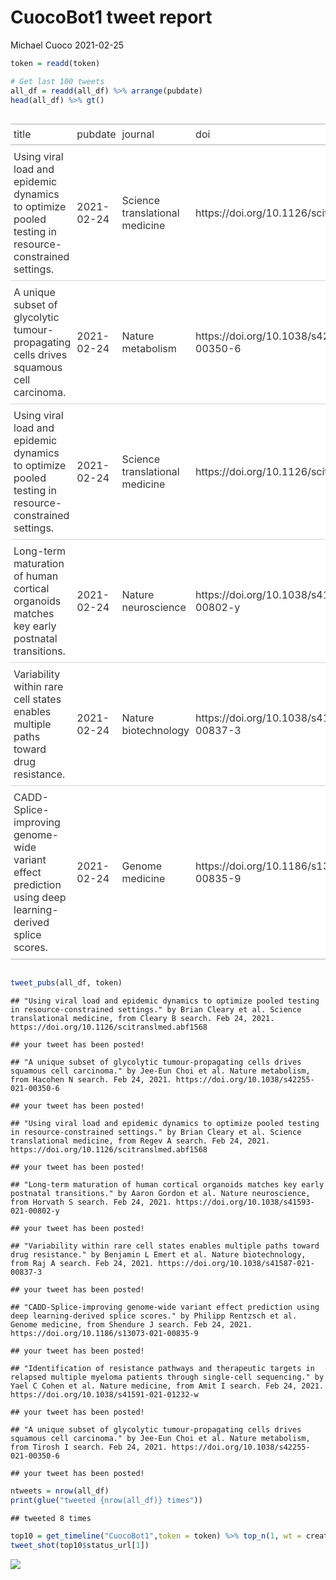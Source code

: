 CuocoBot1 tweet report
================
Michael Cuoco
2021-02-25

``` r
token = readd(token)
```

``` r
# Get last 100 tweets
all_df = readd(all_df) %>% arrange(pubdate)
head(all_df) %>% gt()
```

<style>html {
  font-family: -apple-system, BlinkMacSystemFont, 'Segoe UI', Roboto, Oxygen, Ubuntu, Cantarell, 'Helvetica Neue', 'Fira Sans', 'Droid Sans', Arial, sans-serif;
}

#fguagomgzb .gt_table {
  display: table;
  border-collapse: collapse;
  margin-left: auto;
  margin-right: auto;
  color: #333333;
  font-size: 16px;
  background-color: #FFFFFF;
  width: auto;
  border-top-style: solid;
  border-top-width: 2px;
  border-top-color: #A8A8A8;
  border-right-style: none;
  border-right-width: 2px;
  border-right-color: #D3D3D3;
  border-bottom-style: solid;
  border-bottom-width: 2px;
  border-bottom-color: #A8A8A8;
  border-left-style: none;
  border-left-width: 2px;
  border-left-color: #D3D3D3;
}

#fguagomgzb .gt_heading {
  background-color: #FFFFFF;
  text-align: center;
  border-bottom-color: #FFFFFF;
  border-left-style: none;
  border-left-width: 1px;
  border-left-color: #D3D3D3;
  border-right-style: none;
  border-right-width: 1px;
  border-right-color: #D3D3D3;
}

#fguagomgzb .gt_title {
  color: #333333;
  font-size: 125%;
  font-weight: initial;
  padding-top: 4px;
  padding-bottom: 4px;
  border-bottom-color: #FFFFFF;
  border-bottom-width: 0;
}

#fguagomgzb .gt_subtitle {
  color: #333333;
  font-size: 85%;
  font-weight: initial;
  padding-top: 0;
  padding-bottom: 4px;
  border-top-color: #FFFFFF;
  border-top-width: 0;
}

#fguagomgzb .gt_bottom_border {
  border-bottom-style: solid;
  border-bottom-width: 2px;
  border-bottom-color: #D3D3D3;
}

#fguagomgzb .gt_col_headings {
  border-top-style: solid;
  border-top-width: 2px;
  border-top-color: #D3D3D3;
  border-bottom-style: solid;
  border-bottom-width: 2px;
  border-bottom-color: #D3D3D3;
  border-left-style: none;
  border-left-width: 1px;
  border-left-color: #D3D3D3;
  border-right-style: none;
  border-right-width: 1px;
  border-right-color: #D3D3D3;
}

#fguagomgzb .gt_col_heading {
  color: #333333;
  background-color: #FFFFFF;
  font-size: 100%;
  font-weight: normal;
  text-transform: inherit;
  border-left-style: none;
  border-left-width: 1px;
  border-left-color: #D3D3D3;
  border-right-style: none;
  border-right-width: 1px;
  border-right-color: #D3D3D3;
  vertical-align: bottom;
  padding-top: 5px;
  padding-bottom: 6px;
  padding-left: 5px;
  padding-right: 5px;
  overflow-x: hidden;
}

#fguagomgzb .gt_column_spanner_outer {
  color: #333333;
  background-color: #FFFFFF;
  font-size: 100%;
  font-weight: normal;
  text-transform: inherit;
  padding-top: 0;
  padding-bottom: 0;
  padding-left: 4px;
  padding-right: 4px;
}

#fguagomgzb .gt_column_spanner_outer:first-child {
  padding-left: 0;
}

#fguagomgzb .gt_column_spanner_outer:last-child {
  padding-right: 0;
}

#fguagomgzb .gt_column_spanner {
  border-bottom-style: solid;
  border-bottom-width: 2px;
  border-bottom-color: #D3D3D3;
  vertical-align: bottom;
  padding-top: 5px;
  padding-bottom: 6px;
  overflow-x: hidden;
  display: inline-block;
  width: 100%;
}

#fguagomgzb .gt_group_heading {
  padding: 8px;
  color: #333333;
  background-color: #FFFFFF;
  font-size: 100%;
  font-weight: initial;
  text-transform: inherit;
  border-top-style: solid;
  border-top-width: 2px;
  border-top-color: #D3D3D3;
  border-bottom-style: solid;
  border-bottom-width: 2px;
  border-bottom-color: #D3D3D3;
  border-left-style: none;
  border-left-width: 1px;
  border-left-color: #D3D3D3;
  border-right-style: none;
  border-right-width: 1px;
  border-right-color: #D3D3D3;
  vertical-align: middle;
}

#fguagomgzb .gt_empty_group_heading {
  padding: 0.5px;
  color: #333333;
  background-color: #FFFFFF;
  font-size: 100%;
  font-weight: initial;
  border-top-style: solid;
  border-top-width: 2px;
  border-top-color: #D3D3D3;
  border-bottom-style: solid;
  border-bottom-width: 2px;
  border-bottom-color: #D3D3D3;
  vertical-align: middle;
}

#fguagomgzb .gt_striped {
  background-color: rgba(128, 128, 128, 0.05);
}

#fguagomgzb .gt_from_md > :first-child {
  margin-top: 0;
}

#fguagomgzb .gt_from_md > :last-child {
  margin-bottom: 0;
}

#fguagomgzb .gt_row {
  padding-top: 8px;
  padding-bottom: 8px;
  padding-left: 5px;
  padding-right: 5px;
  margin: 10px;
  border-top-style: solid;
  border-top-width: 1px;
  border-top-color: #D3D3D3;
  border-left-style: none;
  border-left-width: 1px;
  border-left-color: #D3D3D3;
  border-right-style: none;
  border-right-width: 1px;
  border-right-color: #D3D3D3;
  vertical-align: middle;
  overflow-x: hidden;
}

#fguagomgzb .gt_stub {
  color: #333333;
  background-color: #FFFFFF;
  font-size: 100%;
  font-weight: initial;
  text-transform: inherit;
  border-right-style: solid;
  border-right-width: 2px;
  border-right-color: #D3D3D3;
  padding-left: 12px;
}

#fguagomgzb .gt_summary_row {
  color: #333333;
  background-color: #FFFFFF;
  text-transform: inherit;
  padding-top: 8px;
  padding-bottom: 8px;
  padding-left: 5px;
  padding-right: 5px;
}

#fguagomgzb .gt_first_summary_row {
  padding-top: 8px;
  padding-bottom: 8px;
  padding-left: 5px;
  padding-right: 5px;
  border-top-style: solid;
  border-top-width: 2px;
  border-top-color: #D3D3D3;
}

#fguagomgzb .gt_grand_summary_row {
  color: #333333;
  background-color: #FFFFFF;
  text-transform: inherit;
  padding-top: 8px;
  padding-bottom: 8px;
  padding-left: 5px;
  padding-right: 5px;
}

#fguagomgzb .gt_first_grand_summary_row {
  padding-top: 8px;
  padding-bottom: 8px;
  padding-left: 5px;
  padding-right: 5px;
  border-top-style: double;
  border-top-width: 6px;
  border-top-color: #D3D3D3;
}

#fguagomgzb .gt_table_body {
  border-top-style: solid;
  border-top-width: 2px;
  border-top-color: #D3D3D3;
  border-bottom-style: solid;
  border-bottom-width: 2px;
  border-bottom-color: #D3D3D3;
}

#fguagomgzb .gt_footnotes {
  color: #333333;
  background-color: #FFFFFF;
  border-bottom-style: none;
  border-bottom-width: 2px;
  border-bottom-color: #D3D3D3;
  border-left-style: none;
  border-left-width: 2px;
  border-left-color: #D3D3D3;
  border-right-style: none;
  border-right-width: 2px;
  border-right-color: #D3D3D3;
}

#fguagomgzb .gt_footnote {
  margin: 0px;
  font-size: 90%;
  padding: 4px;
}

#fguagomgzb .gt_sourcenotes {
  color: #333333;
  background-color: #FFFFFF;
  border-bottom-style: none;
  border-bottom-width: 2px;
  border-bottom-color: #D3D3D3;
  border-left-style: none;
  border-left-width: 2px;
  border-left-color: #D3D3D3;
  border-right-style: none;
  border-right-width: 2px;
  border-right-color: #D3D3D3;
}

#fguagomgzb .gt_sourcenote {
  font-size: 90%;
  padding: 4px;
}

#fguagomgzb .gt_left {
  text-align: left;
}

#fguagomgzb .gt_center {
  text-align: center;
}

#fguagomgzb .gt_right {
  text-align: right;
  font-variant-numeric: tabular-nums;
}

#fguagomgzb .gt_font_normal {
  font-weight: normal;
}

#fguagomgzb .gt_font_bold {
  font-weight: bold;
}

#fguagomgzb .gt_font_italic {
  font-style: italic;
}

#fguagomgzb .gt_super {
  font-size: 65%;
}

#fguagomgzb .gt_footnote_marks {
  font-style: italic;
  font-size: 65%;
}
</style>
<div id="fguagomgzb" style="overflow-x:auto;overflow-y:auto;width:auto;height:auto;"><table class="gt_table">
  
  <thead class="gt_col_headings">
    <tr>
      <th class="gt_col_heading gt_columns_bottom_border gt_left" rowspan="1" colspan="1">title</th>
      <th class="gt_col_heading gt_columns_bottom_border gt_left" rowspan="1" colspan="1">pubdate</th>
      <th class="gt_col_heading gt_columns_bottom_border gt_left" rowspan="1" colspan="1">journal</th>
      <th class="gt_col_heading gt_columns_bottom_border gt_left" rowspan="1" colspan="1">doi</th>
      <th class="gt_col_heading gt_columns_bottom_border gt_center" rowspan="1" colspan="1">first_author</th>
      <th class="gt_col_heading gt_columns_bottom_border gt_center" rowspan="1" colspan="1">last_author</th>
      <th class="gt_col_heading gt_columns_bottom_border gt_left" rowspan="1" colspan="1">search</th>
    </tr>
  </thead>
  <tbody class="gt_table_body">
    <tr>
      <td class="gt_row gt_left">Using viral load and epidemic dynamics to optimize pooled testing in resource-constrained settings.</td>
      <td class="gt_row gt_left">2021-02-24</td>
      <td class="gt_row gt_left">Science translational medicine</td>
      <td class="gt_row gt_left">https://doi.org/10.1126/scitranslmed.abf1568</td>
      <td class="gt_row gt_center">Brian Cleary</td>
      <td class="gt_row gt_center">Michael J Mina</td>
      <td class="gt_row gt_left">Cleary B</td>
    </tr>
    <tr>
      <td class="gt_row gt_left">A unique subset of glycolytic tumour-propagating cells drives squamous cell carcinoma.</td>
      <td class="gt_row gt_left">2021-02-24</td>
      <td class="gt_row gt_left">Nature metabolism</td>
      <td class="gt_row gt_left">https://doi.org/10.1038/s42255-021-00350-6</td>
      <td class="gt_row gt_center">Jee-Eun Choi</td>
      <td class="gt_row gt_center">Raul Mostoslavsky</td>
      <td class="gt_row gt_left">Hacohen N</td>
    </tr>
    <tr>
      <td class="gt_row gt_left">Using viral load and epidemic dynamics to optimize pooled testing in resource-constrained settings.</td>
      <td class="gt_row gt_left">2021-02-24</td>
      <td class="gt_row gt_left">Science translational medicine</td>
      <td class="gt_row gt_left">https://doi.org/10.1126/scitranslmed.abf1568</td>
      <td class="gt_row gt_center">Brian Cleary</td>
      <td class="gt_row gt_center">Michael J Mina</td>
      <td class="gt_row gt_left">Regev A</td>
    </tr>
    <tr>
      <td class="gt_row gt_left">Long-term maturation of human cortical organoids matches key early postnatal transitions.</td>
      <td class="gt_row gt_left">2021-02-24</td>
      <td class="gt_row gt_left">Nature neuroscience</td>
      <td class="gt_row gt_left">https://doi.org/10.1038/s41593-021-00802-y</td>
      <td class="gt_row gt_center">Aaron Gordon</td>
      <td class="gt_row gt_center">Daniel H Geschwind</td>
      <td class="gt_row gt_left">Horvath S</td>
    </tr>
    <tr>
      <td class="gt_row gt_left">Variability within rare cell states enables multiple paths toward drug resistance.</td>
      <td class="gt_row gt_left">2021-02-24</td>
      <td class="gt_row gt_left">Nature biotechnology</td>
      <td class="gt_row gt_left">https://doi.org/10.1038/s41587-021-00837-3</td>
      <td class="gt_row gt_center">Benjamin L Emert</td>
      <td class="gt_row gt_center">Arjun Raj</td>
      <td class="gt_row gt_left">Raj A</td>
    </tr>
    <tr>
      <td class="gt_row gt_left">CADD-Splice-improving genome-wide variant effect prediction using deep learning-derived splice scores.</td>
      <td class="gt_row gt_left">2021-02-24</td>
      <td class="gt_row gt_left">Genome medicine</td>
      <td class="gt_row gt_left">https://doi.org/10.1186/s13073-021-00835-9</td>
      <td class="gt_row gt_center">Philipp Rentzsch</td>
      <td class="gt_row gt_center">Martin Kircher</td>
      <td class="gt_row gt_left">Shendure J</td>
    </tr>
  </tbody>
  
  
</table></div>

``` r
tweet_pubs(all_df, token)
```

    ## "Using viral load and epidemic dynamics to optimize pooled testing in resource-constrained settings." by Brian Cleary et al. Science translational medicine, from Cleary B search. Feb 24, 2021. https://doi.org/10.1126/scitranslmed.abf1568

    ## your tweet has been posted!

    ## "A unique subset of glycolytic tumour-propagating cells drives squamous cell carcinoma." by Jee-Eun Choi et al. Nature metabolism, from Hacohen N search. Feb 24, 2021. https://doi.org/10.1038/s42255-021-00350-6

    ## your tweet has been posted!

    ## "Using viral load and epidemic dynamics to optimize pooled testing in resource-constrained settings." by Brian Cleary et al. Science translational medicine, from Regev A search. Feb 24, 2021. https://doi.org/10.1126/scitranslmed.abf1568

    ## your tweet has been posted!

    ## "Long-term maturation of human cortical organoids matches key early postnatal transitions." by Aaron Gordon et al. Nature neuroscience, from Horvath S search. Feb 24, 2021. https://doi.org/10.1038/s41593-021-00802-y

    ## your tweet has been posted!

    ## "Variability within rare cell states enables multiple paths toward drug resistance." by Benjamin L Emert et al. Nature biotechnology, from Raj A search. Feb 24, 2021. https://doi.org/10.1038/s41587-021-00837-3

    ## your tweet has been posted!

    ## "CADD-Splice-improving genome-wide variant effect prediction using deep learning-derived splice scores." by Philipp Rentzsch et al. Genome medicine, from Shendure J search. Feb 24, 2021. https://doi.org/10.1186/s13073-021-00835-9

    ## your tweet has been posted!

    ## "Identification of resistance pathways and therapeutic targets in relapsed multiple myeloma patients through single-cell sequencing." by Yael C Cohen et al. Nature medicine, from Amit I search. Feb 24, 2021. https://doi.org/10.1038/s41591-021-01232-w

    ## your tweet has been posted!

    ## "A unique subset of glycolytic tumour-propagating cells drives squamous cell carcinoma." by Jee-Eun Choi et al. Nature metabolism, from Tirosh I search. Feb 24, 2021. https://doi.org/10.1038/s42255-021-00350-6

    ## your tweet has been posted!

``` r
ntweets = nrow(all_df)
print(glue("tweeted {nrow(all_df)} times"))
```

    ## tweeted 8 times

``` r
top10 = get_timeline("CuocoBot1",token = token) %>% top_n(1, wt = created_at)
tweet_shot(top10$status_url[1])
```

![](tweet_report_files/figure-gfm/10%20tweets-1.png)<!-- -->

